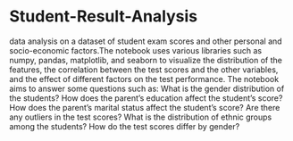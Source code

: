 # Student-Result-Analysis
data analysis on a dataset of student exam scores and other personal and socio-economic factors.The notebook uses various libraries such as numpy, pandas, matplotlib, and seaborn to visualize the distribution of the features, the correlation between the test scores and the other variables, and the effect of different factors on the test performance. 
The notebook aims to answer some questions such as:
What is the gender distribution of the students?
How does the parent’s education affect the student’s score?
How does the parent’s marital status affect the student’s score?
Are there any outliers in the test scores?
What is the distribution of ethnic groups among the students?
How do the test scores differ by gender?

